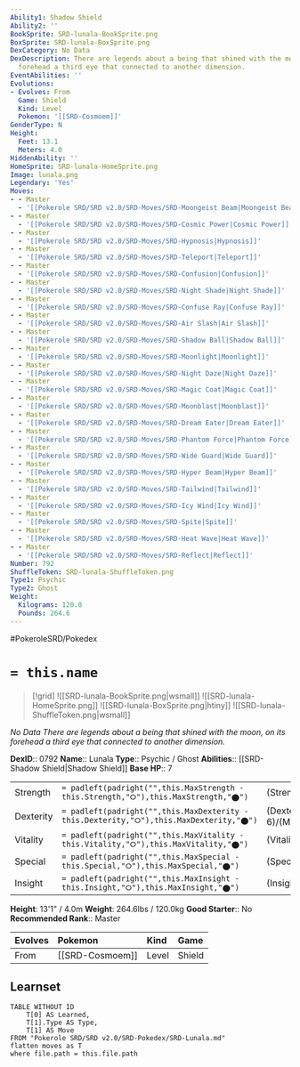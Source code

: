 ```yaml
---
Ability1: Shadow Shield
Ability2: ''
BookSprite: SRD-lunala-BookSprite.png
BoxSprite: SRD-lunala-BoxSprite.png
DexCategory: No Data
DexDescription: There are legends about a being that shined with the moon, on its
  forehead a third eye that connected to another dimension.
EventAbilities: ''
Evolutions:
- Evolves: From
  Game: Shield
  Kind: Level
  Pokemon: '[[SRD-Cosmoem]]'
GenderType: N
Height:
  Feet: 13.1
  Meters: 4.0
HiddenAbility: ''
HomeSprite: SRD-lunala-HomeSprite.png
Image: lunala.png
Legendary: 'Yes'
Moves:
- - Master
  - '[[Pokerole SRD/SRD v2.0/SRD-Moves/SRD-Moongeist Beam|Moongeist Beam]]'
- - Master
  - '[[Pokerole SRD/SRD v2.0/SRD-Moves/SRD-Cosmic Power|Cosmic Power]]'
- - Master
  - '[[Pokerole SRD/SRD v2.0/SRD-Moves/SRD-Hypnosis|Hypnosis]]'
- - Master
  - '[[Pokerole SRD/SRD v2.0/SRD-Moves/SRD-Teleport|Teleport]]'
- - Master
  - '[[Pokerole SRD/SRD v2.0/SRD-Moves/SRD-Confusion|Confusion]]'
- - Master
  - '[[Pokerole SRD/SRD v2.0/SRD-Moves/SRD-Night Shade|Night Shade]]'
- - Master
  - '[[Pokerole SRD/SRD v2.0/SRD-Moves/SRD-Confuse Ray|Confuse Ray]]'
- - Master
  - '[[Pokerole SRD/SRD v2.0/SRD-Moves/SRD-Air Slash|Air Slash]]'
- - Master
  - '[[Pokerole SRD/SRD v2.0/SRD-Moves/SRD-Shadow Ball|Shadow Ball]]'
- - Master
  - '[[Pokerole SRD/SRD v2.0/SRD-Moves/SRD-Moonlight|Moonlight]]'
- - Master
  - '[[Pokerole SRD/SRD v2.0/SRD-Moves/SRD-Night Daze|Night Daze]]'
- - Master
  - '[[Pokerole SRD/SRD v2.0/SRD-Moves/SRD-Magic Coat|Magic Coat]]'
- - Master
  - '[[Pokerole SRD/SRD v2.0/SRD-Moves/SRD-Moonblast|Moonblast]]'
- - Master
  - '[[Pokerole SRD/SRD v2.0/SRD-Moves/SRD-Dream Eater|Dream Eater]]'
- - Master
  - '[[Pokerole SRD/SRD v2.0/SRD-Moves/SRD-Phantom Force|Phantom Force]]'
- - Master
  - '[[Pokerole SRD/SRD v2.0/SRD-Moves/SRD-Wide Guard|Wide Guard]]'
- - Master
  - '[[Pokerole SRD/SRD v2.0/SRD-Moves/SRD-Hyper Beam|Hyper Beam]]'
- - Master
  - '[[Pokerole SRD/SRD v2.0/SRD-Moves/SRD-Tailwind|Tailwind]]'
- - Master
  - '[[Pokerole SRD/SRD v2.0/SRD-Moves/SRD-Icy Wind|Icy Wind]]'
- - Master
  - '[[Pokerole SRD/SRD v2.0/SRD-Moves/SRD-Spite|Spite]]'
- - Master
  - '[[Pokerole SRD/SRD v2.0/SRD-Moves/SRD-Heat Wave|Heat Wave]]'
- - Master
  - '[[Pokerole SRD/SRD v2.0/SRD-Moves/SRD-Reflect|Reflect]]'
Number: 792
ShuffleToken: SRD-lunala-ShuffleToken.png
Type1: Psychic
Type2: Ghost
Weight:
  Kilograms: 120.0
  Pounds: 264.6
---
```


#PokeroleSRD/Pokedex

# `= this.name`

> [!grid]
> ![[SRD-lunala-BookSprite.png|wsmall]]
> ![[SRD-lunala-HomeSprite.png]]
> ![[SRD-lunala-BoxSprite.png|htiny]]
> ![[SRD-lunala-ShuffleToken.png|wsmall]]


*No Data*
*There are legends about a being that shined with the moon, on its forehead a third eye that connected to another dimension.*

**DexID**:: 0792
**Name**:: Lunala
**Type**:: Psychic / Ghost
**Abilities**:: [[SRD-Shadow Shield|Shadow Shield]]
**Base HP**:: 7

|           |                                                                                        |                                          |
| --------- | -------------------------------------------------------------------------------------- | ---------------------------------------- |
| Strength  | `= padleft(padright("",this.MaxStrength - this.Strength,"⭘"),this.MaxStrength,"⬤")`    | (Strength::6)/(MaxStrength::6)   |
| Dexterity | `= padleft(padright("",this.MaxDexterity - this.Dexterity,"⭘"),this.MaxDexterity,"⬤")` | (Dexterity:: 6)/(MaxDexterity::6) |
| Vitality  | `= padleft(padright("",this.MaxVitality - this.Vitality,"⭘"),this.MaxVitality,"⬤")`    | (Vitality::5)/(MaxVitality::5)   |
| Special   | `= padleft(padright("",this.MaxSpecial - this.Special,"⭘"),this.MaxSpecial,"⬤")`       | (Special::7)/(MaxSpecial::7)     |
| Insight   | `= padleft(padright("",this.MaxInsight - this.Insight,"⭘"),this.MaxInsight,"⬤")`       | (Insight::6)/(MaxInsight::6)     |

**Height**: 13'1" / 4.0m
**Weight**: 264.6lbs / 120.0kg
**Good Starter**:: No
**Recommended Rank**:: Master

| Evolves   | Pokemon         | Kind   | Game   |
|:----------|:----------------|:-------|:-------|
| From      | [[SRD-Cosmoem]] | Level  | Shield |

## Learnset

```dataview
TABLE WITHOUT ID
    T[0] AS Learned,
    T[1].Type AS Type,
    T[1] AS Move
FROM "Pokerole SRD/SRD v2.0/SRD-Pokedex/SRD-Lunala.md"
flatten moves as T
where file.path = this.file.path
```
